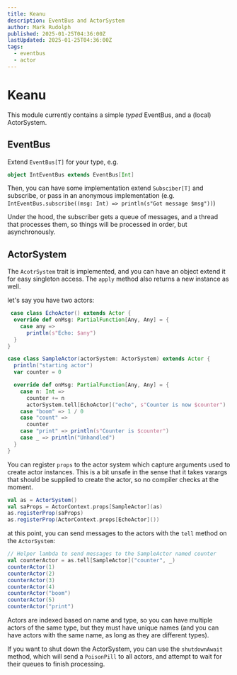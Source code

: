 ```yaml
---
title: Keanu
description: EventBus and ActorSystem
author: Mark Rudolph
published: 2025-01-25T04:36:00Z
lastUpdated: 2025-01-25T04:36:00Z
tags: 
  - eventbus
  - actor
---
```

# Keanu

This module currently contains a simple *typed* EventBus, and a (local) ActorSystem.

## EventBus

Extend `EventBus[T]` for your type, e.g.

```scala 3
object IntEventBus extends EventBus[Int]
```

Then, you can have some implementation extend `Subsciber[T]` and subscribe, or pass in an anonymous implementation (e.g.
`IntEventBus.subscribe((msg: Int) => println(s"Got message $msg"))`)

Under the hood, the subscriber gets a queue of messages, and a thread that processes them, so things will be processed
in order, but asynchronously.

## ActorSystem

The `AcotrSystem` trait is implemented, and you can have an object extend it for easy singleton access. The `apply`
method also returns a new instance as well.

let's say you have two actors:

```scala 3
 case class EchoActor() extends Actor {
  override def onMsg: PartialFunction[Any, Any] = {
    case any =>
      println(s"Echo: $any")
  }
}

case class SampleActor(actorSystem: ActorSystem) extends Actor {
  println("starting actor")
  var counter = 0

  override def onMsg: PartialFunction[Any, Any] = {
    case n: Int =>
      counter += n
      actorSystem.tell[EchoActor]("echo", s"Counter is now $counter")
    case "boom" => 1 / 0
    case "count" =>
      counter
    case "print" => println(s"Counter is $counter")
    case _ => println("Unhandled")
  }
}
```

You can register `props` to the actor system which capture arguments used to create actor instances. This is a bit
unsafe in
the sense that it takes varargs that should be supplied to create the actor, so no compiler checks at the moment.

```scala 3
val as = ActorSystem()
val saProps = ActorContext.props[SampleActor](as)
as.registerProp(saProps)
as.registerProp(ActorContext.props[EchoActor]())
```

at this point, you can send messages to the actors with the `tell` method on the `ActorSystem`:

```scala 3
// Helper lambda to send messages to the SampleActor named counter
val counterActor = as.tell[SampleActor]("counter", _)
counterActor(1)
counterActor(2)
counterActor(3)
counterActor(4)
counterActor("boom")
counterActor(5)
counterActor("print")
```

Actors are indexed based on name and type, so you can have multiple actors of the same type, but they must have unique
names (and you can have actors with the same name, as long as they are different types).

If you want to shut down the ActorSystem, you can use the `shutdownAwait` method, which will send a `PoisonPill` to all
actors, and attempt to wait for their queues to finish processing.